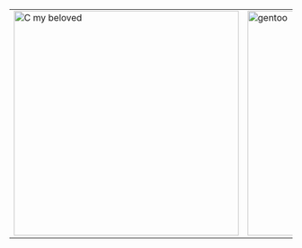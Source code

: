 <table>
  <tr>
    <td>
      <img src="https://github.com/Zer0Flux86/Zer0Flux86/blob/main/c-c-my-beloved.gif?raw=true" alt="C my beloved" width="400">
    </td>
    <td>
      <img src="https://github.com/Zer0Flux86/Zer0Flux86/blob/main/linux-gentoo.gif?raw=true" alt="gentoo" width="400">
    </td>
  </tr>
</table>

